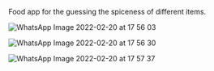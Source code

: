 Food app for the guessing the spiceness of different items.


![WhatsApp Image 2022-02-20 at 17 56 03](https://user-images.githubusercontent.com/91696972/154843587-757a5c4a-3b7b-4696-9085-09a6315a9d4f.jpeg)


![WhatsApp Image 2022-02-20 at 17 56 30](https://user-images.githubusercontent.com/91696972/154843595-e8200a88-7bc6-4f01-911e-7372b149f3e3.jpeg)


![WhatsApp Image 2022-02-20 at 17 57 37](https://user-images.githubusercontent.com/91696972/154843600-cb744007-6814-43b0-8293-2dcc10acd763.jpeg)
